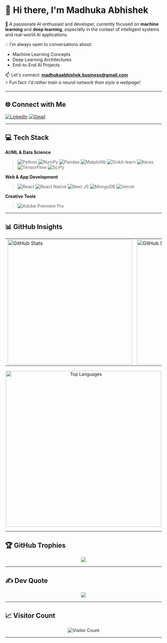 # 👋 Hi there, I'm Madhuka Abhishek

🚀 A passionate AI enthusiast and developer, currently focused on **machine learning** and **deep learning**, especially in the context of intelligent systems and real-world AI applications.

💡 I'm always open to conversations about:
- Machine Learning Concepts
- Deep Learning Architectures
- End-to-End AI Projects

📫 Let's connect: **madhukaabhishek.business@gmail.com**  
⚡ Fun fact: *I’d rather train a neural network than style a webpage!*

---

## 🌐 Connect with Me

[![LinkedIn](https://img.shields.io/badge/LinkedIn-%230077B5.svg?style=flat&logo=linkedin&logoColor=white)](https://linkedin.com/in/madhuka-abhishek-wijesundara)
[![Gmail](https://img.shields.io/badge/Email-D14836?style=flat&logo=gmail&logoColor=white)](mailto:madhukaabhishek.business@gmail.com)

---

## 💻 Tech Stack

**AI/ML & Data Science**
> ![Python](https://img.shields.io/badge/Python-%233670A0.svg?style=for-the-badge&logo=python&logoColor=ffdd54)
> ![NumPy](https://img.shields.io/badge/NumPy-%23013243.svg?style=for-the-badge&logo=numpy&logoColor=white)
> ![Pandas](https://img.shields.io/badge/Pandas-%23150458.svg?style=for-the-badge&logo=pandas&logoColor=white)
> ![Matplotlib](https://img.shields.io/badge/Matplotlib-%23ffffff.svg?style=for-the-badge&logo=Matplotlib&logoColor=black)
> ![Scikit-learn](https://img.shields.io/badge/Scikit--Learn-%23F7931E.svg?style=for-the-badge&logo=scikit-learn&logoColor=white)
> ![Keras](https://img.shields.io/badge/Keras-%23D00000.svg?style=for-the-badge&logo=Keras&logoColor=white)
> ![TensorFlow](https://img.shields.io/badge/TensorFlow-%23FF6F00.svg?style=for-the-badge&logo=TensorFlow&logoColor=white)
> ![SciPy](https://img.shields.io/badge/SciPy-%230C55A5.svg?style=for-the-badge&logo=scipy&logoColor=white)

**Web & App Development**
> ![React](https://img.shields.io/badge/React-%2320232a.svg?style=for-the-badge&logo=react&logoColor=%2361DAFB)
> ![React Native](https://img.shields.io/badge/React_Native-%2320232a.svg?style=for-the-badge&logo=react&logoColor=%2361DAFB)
> ![Next JS](https://img.shields.io/badge/Next-black?style=for-the-badge&logo=next.js&logoColor=white)
> ![MongoDB](https://img.shields.io/badge/MongoDB-%234ea94b.svg?style=for-the-badge&logo=mongodb&logoColor=white)
> ![Vercel](https://img.shields.io/badge/Vercel-%23000000.svg?style=for-the-badge&logo=vercel&logoColor=white)

**Creative Tools**
> ![Adobe Premiere Pro](https://img.shields.io/badge/Adobe_Premiere_Pro-9999FF.svg?style=for-the-badge&logo=Adobe%20Premiere%20Pro&logoColor=white)

---

## 📊 GitHub Insights

<div align="center">

<table>
  <tr>
    <td>
      <img src="https://github-readme-stats.vercel.app/api?username=dextermadh&theme=react&hide_border=true&show_icons=true&count_private=true" alt="GitHub Stats" width="400"/>
    </td>
    <td>
      <img src="![https://streak-stats.demolab.com?user=dextermadh&theme=react&hide_border=true](https://github-readme-streak-stats.herokuapp.com?user=dextermadh&theme=react&hide_border=true)" alt="GitHub Streak" width="400"/>
    </td>
  </tr>
</table>

<img src="https://github-readme-stats.vercel.app/api/top-langs/?username=dextermadh&theme=react&hide_border=true&layout=compact&langs_count=6" alt="Top Languages" width="500"/>

</div>

---

## 🏆 GitHub Trophies

<div align="center">
  <img src="https://github-profile-trophy.vercel.app/?username=dextermadh&theme=onestar&no-frame=false&no-bg=false&margin-w=10" />
</div>

---

## ✍️ Dev Quote

<div align="center">
  <img src="https://quotes-github-readme.vercel.app/api?type=horizontal&theme=radical" />
</div>

---

## 📈 Visitor Count

<div align="center">
  <img src="![https://visitcount.itsvg.in/api?id=dextermadh&icon=0&color=6](https://komarev.com/ghpvc/?username=dextermadh&color=blue)" alt="Visitor Count"/>
</div>

---

<!-- Designed with ❤️ and curiosity | README crafted with GPRM: https://gprm.itsvg.in -->
